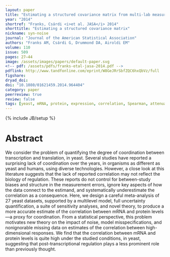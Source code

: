 ```yaml
---
layout: paper
title: "Estimating a structured covariance matrix from multi-lab measurements in high-throughput biology"
year: "2014"
shortref: "Franks, Csárdi <i>et al. JASA</i> 2014"
shorttitle: "Estimating a structured covariance matrix"
nickname: syn-noise
journal: "Journal of the American Statistical Association"
authors: "Franks AM, Csárdi G, Drummond DA, Airoldi EM"
volume: 110
issue: 509
pages: 27—44
image: /assets/images/papers/default-paper.svg
<!-- pdf: /assets/pdfs/franks-etal-jasa-2014.pdf -->
pdflink: http://www.tandfonline.com/eprint/W8GeJRrSbfZQC6hxQbVz/full
figshare: 
dryad_doi: 
doi: "10.1080/01621459.2014.964404"
category: paper
peerreview: true
review: false
tags: [yeast, mRNA, protein, expression, correlation, Spearman, attenuation, RMA]
---
```

{% include JB/setup %}

# Abstract

We consider the problem of quantifying the degree of coordination between transcription and translation, in yeast. Several studies have reported a surprising lack of coordination over the years, in organisms as different as yeast and humans, using diverse technologies. However, a close look at this literature suggests that the lack of reported correlation may not reflect the biology of regulation. These reports do not control for between-study biases and structure in the measurement errors, ignore key aspects of how the data connect to the estimand, and systematically underestimate the correlation as a consequence. Here, we design a careful meta-analysis of 27 yeast datasets, supported by a multilevel model, full uncertainty quantification, a suite of sensitivity analyses, and novel theory, to produce a more accurate estimate of the correlation between mRNA and protein levels—a proxy for coordination. From a statistical perspective, this problem motivates new theory on the impact of noise, model misspecifications, and nonignorable missing data on estimates of the correlation between high-dimensional responses. We find that the correlation between mRNA and protein levels is quite high under the studied conditions, in yeast, suggesting that post-transcriptional regulation plays a less prominent role than previously thought.